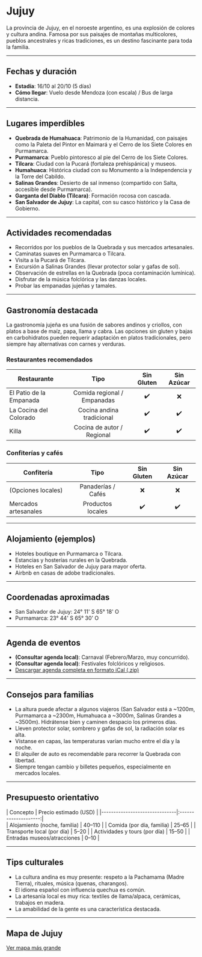# Jujuy

La provincia de Jujuy, en el noroeste argentino, es una explosión de colores y cultura andina. Famosa por sus paisajes de montañas multicolores, pueblos ancestrales y ricas tradiciones, es un destino fascinante para toda la familia.

---

## Fechas y duración

- **Estadía**: 16/10 al 20/10 (5 días)
- **Cómo llegar**: Vuelo desde Mendoza (con escala) / Bus de larga distancia.

---

## Lugares imperdibles

- **Quebrada de Humahuaca**: Patrimonio de la Humanidad, con paisajes como la Paleta del Pintor en Maimará y el Cerro de los Siete Colores en Purmamarca.
- **Purmamarca**: Pueblo pintoresco al pie del Cerro de los Siete Colores.
- **Tilcara**: Ciudad con la Pucará (fortaleza prehispánica) y museos.
- **Humahuaca**: Histórica ciudad con su Monumento a la Independencia y la Torre del Cabildo.
- **Salinas Grandes**: Desierto de sal inmenso (compartido con Salta, accesible desde Purmamarca).
- **Garganta del Diablo (Tilcara)**: Formación rocosa con cascada.
- **San Salvador de Jujuy**: La capital, con su casco histórico y la Casa de Gobierno.

---

## Actividades recomendadas

- Recorridos por los pueblos de la Quebrada y sus mercados artesanales.
- Caminatas suaves en Purmamarca o Tilcara.
- Visita a la Pucará de Tilcara.
- Excursión a Salinas Grandes (llevar protector solar y gafas de sol).
- Observación de estrellas en la Quebrada (poca contaminación lumínica).
- Disfrutar de la música folclórica y las danzas locales.
- Probar las empanadas jujeñas y tamales.

---

## Gastronomía destacada

La gastronomía jujeña es una fusión de sabores andinos y criollos, con platos a base de maíz, papa, llama y cabra. Las opciones sin gluten y bajas en carbohidratos pueden requerir adaptación en platos tradicionales, pero siempre hay alternativas con carnes y verduras.

### Restaurantes recomendados

| Restaurante             | Tipo                       | Sin Gluten | Sin Azúcar |
|-------------------------|:--------------------------:|:----------:|:----------:|
| El Patio de la Empanada | Comida regional / Empanadas | ✔️        | ❌         |
| La Cocina del Colorado  | Cocina andina tradicional  | ✔️        | ✔️         |
| Killa                  | Cocina de autor / Regional | ✔️        | ✔️         |

### Confiterías y cafés

| Confitería              | Tipo                       | Sin Gluten | Sin Azúcar |
|-------------------------|:--------------------------:|:----------:|:----------:|
| (Opciones locales)      | Panaderías / Cafés         | ❌         | ❌         |
| Mercados artesanales    | Productos locales          | ✔️        | ✔️         |

---

## Alojamiento (ejemplos)

- Hoteles boutique en Purmamarca o Tilcara.
- Estancias y hosterías rurales en la Quebrada.
- Hoteles en San Salvador de Jujuy para mayor oferta.
- Airbnb en casas de adobe tradicionales.

---

## Coordenadas aproximadas

- San Salvador de Jujuy: 24° 11' S 65° 18' O
- Purmamarca: 23° 44' S 65° 30' O

---

## Agenda de eventos

- **(Consultar agenda local)**: Carnaval (Febrero/Marzo, muy concurrido).
- **(Consultar agenda local)**: Festivales folclóricos y religiosos.
- [Descargar agenda completa en formato iCal (.zip)](../docs/agenda/ariflier1970@gmail.com.ical.zip)

---

## Consejos para familias

- La altura puede afectar a algunos viajeros (San Salvador está a ~1200m, Purmamarca a ~2300m, Humahuaca a ~3000m, Salinas Grandes a ~3500m). Hidrátense bien y caminen despacio los primeros días.
- Lleven protector solar, sombrero y gafas de sol, la radiación solar es alta.
- Vístanse en capas, las temperaturas varían mucho entre el día y la noche.
- El alquiler de auto es recomendable para recorrer la Quebrada con libertad.
- Siempre tengan cambio y billetes pequeños, especialmente en mercados locales.

---

## Presupuesto orientativo

| Concepto                      | Precio estimado (USD) |
|-------------------------------|:--------------------:|\
| Alojamiento (noche, familia)  | 40–110               |
| Comida (por día, familia)     | 25–65                |
| Transporte local (por día)    | 5–20                 |
| Actividades y tours (por día) | 15–50                |
| Entradas museos/atracciones   | 0–10                 |

---

## Tips culturales

- La cultura andina es muy presente: respeto a la Pachamama (Madre Tierra), rituales, música (quenas, charangos).
- El idioma español con influencia quechua es común.
- La artesanía local es muy rica: textiles de llama/alpaca, cerámicas, trabajos en madera.
- La amabilidad de la gente es una característica destacada.

---

## Mapa de Jujuy

[Ver mapa más grande](https://www.openstreetmap.org/#map=10/-23.597/-65.405)
